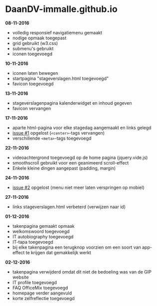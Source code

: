 # DaanDV-immalle.github.io
**08-11-2016**
- volledig responsief navigatiemenu gemaakt
- nodige opmaak toegepast
- grid gebruikt (w3.css)
- submenu's gebruikt
- iconen toegevoegd

**10-11-2016**
- iconen laten bewegen
- startpagina "stageverslagen.html toegevoegd"
- favicon toegevoegd

**13-11-2016**
- stageverslagenpagina kalenderwidget en inhoud gegeven
- favicon vervangen

**17-11-2016**
- aparte html-pagina voor elke stagedag aangemaakt en links gelegd
- [issue #1](https://github.com/DaanDV-immalle/DaanDV-immalle.github.io/issues/1) opgelost (`<center>`-tags vervangen)
- verschillende `<meta>`-tags toegevoegd 

**22-11-2016**
- videoachtergrond toegevoegd op de home pagina (jquery.vide.js)
- smoothscroll gebruikt voor een geanimeerd scroll-effect
- Enkele kleine dingen aangepast (padding, margin)

**24-11-2016**
- [issue #2](https://github.com/DaanDV-immalle/DaanDV-immalle.github.io/issues/2) opgelost (menu niet meer laten verspringen op mobiel)

**27-11-2016**
- links stageverslagen.html verbeterd (verwijzen naar id)

**01-12-2016**
- takenpagina gemaakt opmaak
- welkomswoord toegevoegd
- IT autobiography toegevoegd
- IT-tapa toegevoegd
- bij elke takenpagina een terugknop voorzien om een soort van app-effect te krijgen dat gemakkelijk werkt

**02-12-2016**
- takenpagina verwijderd omdat dit niet de bedoeling was van de GIP website
- IT profile toegevoegd
- FAQ OfficeMix toegevoegd
- homepage verder aangevuld
- korte zelfreflectie toegevoegd